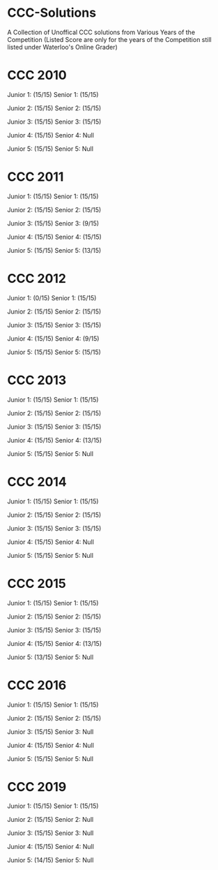 # CCC-Solutions

A Collection of Unoffical CCC solutions from Various Years of the Competition (Listed Score are only for the years of the Competition still listed under Waterloo's Online Grader)

 # CCC 2010
 
  Junior 1: (15/15)     Senior 1: (15/15)
  
  Junior 2: (15/15)     Senior 2: (15/15)
  
  Junior 3: (15/15)     Senior 3: (15/15)
  
  Junior 4: (15/15)     Senior 4: Null
  
  Junior 5: (15/15)     Senior 5: Null
  
 # CCC 2011
 
  Junior 1: (15/15)     Senior 1: (15/15)
  
  Junior 2: (15/15)     Senior 2: (15/15)
  
  Junior 3: (15/15)     Senior 3: (9/15)
  
  Junior 4: (15/15)     Senior 4: (15/15)
  
  Junior 5: (15/15)     Senior 5: (13/15)

 # CCC 2012
 
  Junior 1: (0/15)      Senior 1: (15/15)
  
  Junior 2: (15/15)     Senior 2: (15/15)
  
  Junior 3: (15/15)     Senior 3: (15/15)
  
  Junior 4: (15/15)     Senior 4: (9/15)
  
  Junior 5: (15/15)     Senior 5: (15/15)
  
 # CCC 2013
 
  Junior 1: (15/15)     Senior 1: (15/15) 
  
  Junior 2: (15/15)     Senior 2: (15/15) 
  
  Junior 3: (15/15)     Senior 3: (15/15) 
  
  Junior 4: (15/15)     Senior 4: (13/15)
  
  Junior 5: (15/15)     Senior 5: Null
  
 # CCC 2014
 
  Junior 1: (15/15)     Senior 1: (15/15) 
  
  Junior 2: (15/15)     Senior 2: (15/15) 
  
  Junior 3: (15/15)     Senior 3: (15/15)
  
  Junior 4: (15/15)     Senior 4: Null
  
  Junior 5: (15/15)     Senior 5: Null
  
 # CCC 2015
 
  Junior 1: (15/15)     Senior 1: (15/15) 
  
  Junior 2: (15/15)     Senior 2: (15/15) 
  
  Junior 3: (15/15)     Senior 3: (15/15) 
  
  Junior 4: (15/15)     Senior 4: (13/15)
  
  Junior 5: (13/15)     Senior 5: Null
  
 # CCC 2016
 
  Junior 1: (15/15)     Senior 1: (15/15)
  
  Junior 2: (15/15)     Senior 2: (15/15)
  
  Junior 3: (15/15)     Senior 3: Null
  
  Junior 4: (15/15)     Senior 4: Null
  
  Junior 5: (15/15)     Senior 5: Null
  
 # CCC 2019
 
  Junior 1: (15/15)     Senior 1: (15/15) 
  
  Junior 2: (15/15)     Senior 2: Null
  
  Junior 3: (15/15)     Senior 3: Null
  
  Junior 4: (15/15)     Senior 4: Null
  
  Junior 5: (14/15)     Senior 5: Null
